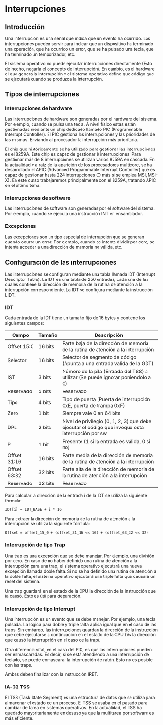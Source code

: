 # Interrupciones

## Introducción

Una interrupción es una señal que indica que un evento ha ocurrido. Las interrupciones pueden servir para indicar que un dispositivo ha terminado una operación, que ha ocurrido un error, que se ha pulsado una tecla, que ha terminado un temporizador, etc.

El sistema operativo no puede ejecutar interrupciones directamente (Esto de hecho, negaría el concepto de interrupción). En cambio, es el hardware el que genera la interrupción y el sistema operativo define que
código que se ejecutará cuando se produzca la interrupción.

## Tipos de interrupciones

### Interrupciones de hardware

Las interrupciones de hardware son generadas por el hardware del sistema. Por ejemplo, cuando se pulsa una tecla. A nivel físico estas están gestionadas mediante un chip dedicado llamado PIC (Programmable Interrupt Controller). El PIC gestiona las interrupciones y las prioridades de las mismas. Enviando al
procesador la interrupción más prioritaria.

El chip que históricamente se ha utilizado para gestionar las interrupciones es el 8259A. Este chip es capaz de gestionar 8 interrupciones. Para gestionar más de 8 interrupciones se utilizan varios 8259A en cascada. En la actualidad y a raíz de la aparición de los procesadores multicore, se ha desarrollado el APIC (Advanced Programmable Interrupt Controller) que es capaz de gestionar hasta 224 interrupciones (O más si se emplea MSI, MSI-X). En este curso trabajaremos principalmente con el 8259A, tratando APIC en el último tema.

### Interrupciones de software

Las interrupciones de software son generadas por el software del sistema. Por ejemplo, cuando se ejecuta una instrucción INT en ensamblador.

### Excepciones

Las excepciones son un tipo especial de interrupción que se generan cuando ocurre un error. Por ejemplo, cuando se intenta dividir por cero, se intenta acceder a una dirección de memoria no válida, etc.

## Configuración de las interrupciones

Las interrupciones se configuran mediante una tabla llamada IDT (Interrupt Descriptor Table). La IDT es una tabla de 256 entradas, cada una de las cuales contiene la dirección de memoria de la rutina de atención a la interrupción correspondiente. La IDT se configura mediante la instrucción LIDT.

### IDT

Cada entrada de la IDT tiene un tamaño fijo de 16 bytes y contiene los siguientes campos:

| Campo | Tamaño | Descripción |
|-------|--------|-------------|
| Offset 15:0 | 16 bits | Parte baja de la dirección de memoria de la rutina de atención a la interrupción |
| Selector | 16 bits | Selector de segmento de código (Apunta a una entrada valida de la GDT) |
| IST | 3 bits | Número de la pila (Entrada del TSS) a utilizar (Se puede ignorar poniendolo a 0) |
| Reservado | 5 bits | Reservado |
| Tipo | 4 bits | Tipo de puerta (Puerta de interrupción 0xE, puerta de trampa 0xF) |
| Zero | 1 bit | Siempre vale 0 en 64 bits |
| DPL | 2 bits | Nivel de privilegio (0, 1, 2, 3) que debe ejecutar el código que invoque esta interrupción por sw |
| P | 1 bit | Presente (1 si la entrada es válida, 0 si no) |
| Offset 31:16 | 16 bits | Parte media de la dirección de memoria de la rutina de atención a la interrupción |
| Offset 63:32 | 32 bits | Parte alta de la dirección de memoria de la rutina de atención a la interrupción |
| Reservado | 32 bits | Reservado |

Para calcular la dirección de la entrada i de la IDT se utiliza la siguiente fórmula:

```
IDT[i] = IDT_BASE + i * 16
```

Para extraer la dirección de memoria de la rutina de atención a la interrupción se utiliza la siguiente fórmula:

```
Offset = offset_15_0 + (offset_31_16 << 16) + (offset_63_32 << 32)
```

### Interrupción de tipo Trap

Una trap es una excepción que se debe manejar. Por ejemplo, una división por cero. En caso de no haber definido
una rutina de atención a la interrupción para una trap, el sistema operativo ejecutará una nueva excepción llamada
doble falta. Si no se ha definido una rutina de atención a la doble falta, el sistema operativo ejecutará una triple
falta que causará un reset del sistema.

Una trap guardará en el estado de la CPU la dirección de la instrucción que la causó. Esto es útil para depuración.

### Interrupción de tipo Interrupt

Una interrupción es un evento que se debe manejar. Por ejemplo, una tecla pulsada. La lógica para doble y triple falta
aplica igual que en el caso de las traps. Sin embargo, las interrupciones guardan la dirección de la instrucción que
debe ejecutarse a continuación en el estado de la CPU (Vs la dirección que causó la interrupción en el caso de la trap).

Otra diferencia vital, en el caso del PIC, es que las interrupciones pueden ser enmascaradas. Es decir, si se está
atendiendo a una interrupción de teclado, se puede enmascarar la interrupción de ratón. Esto no es posible con las traps.

Ambas deben finalizar con la instrucción IRET.

### IA-32 TSS

El TSS (Task State Segment) es una estructura de datos que se utiliza para almacenar el estado de un proceso. El TSS
se usaba en el pasado para cambiar de tarea en sistemas operativos. En la actualidad, el TSS ha quedado mayoritariamente en desuso ya que la multitarea por software es más eficiente.